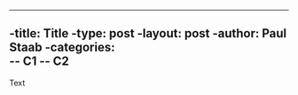 ----
-title: Title
-type: post
-layout: post
-author: Paul Staab
-categories:     
-- C1
-- C2
----

Text
